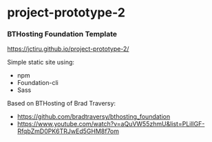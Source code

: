 # project-prototype-2
### BTHosting Foundation Template
https://jctiru.github.io/project-prototype-2/

Simple static site using:
- npm
- Foundation-cli
- Sass

Based on BTHosting of Brad Traversy:
- https://github.com/bradtraversy/bthosting_foundation
- https://www.youtube.com/watch?v=aQuVW55zhmU&list=PLillGF-RfqbZmD0PK6TRJwEd5GHM8f7om
